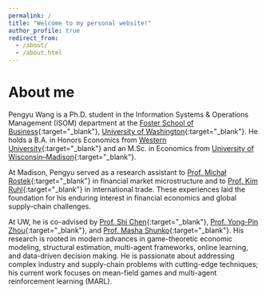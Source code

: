 ```yaml
---
permalink: /
title: "Welcome to my personal website!"
author_profile: true
redirect_from: 
  - /about/
  - /about.html
---
```


# About me 
Pengyu Wang is a Ph.D. student in the Information Systems & Operations Management (ISOM) department at the [Foster School of Business](https://foster.uw.edu/academics/degree-programs/phd-program/){:target="_blank"}, [University of Washington](https://www.washington.edu/){:target="_blank"}. He holds a B.A. in Honors Economics from [Western University](https://www.uwo.ca/){:target="_blank"} and an M.Sc. in Economics from [University of Wisconsin–Madison](https://www.wisc.edu/){:target="_blank"}.

At Madison, Pengyu served as a research assistant to [Prof. Michał Rostek](https://users.ssc.wisc.edu/~mrostek/){:target="_blank"} in financial market microstructure and to [Prof. Kim Ruhl](https://www.kimjruhl.com/){:target="_blank"} in international trade. These experiences laid the foundation for his enduring interest in financial economics and global supply-chain challenges.

At UW, he is co-advised by [Prof. Shi Chen](https://foster.uw.edu/faculty-research/directory/shi-chen/){:target="_blank"}, [Prof. Yong-Pin Zhou](https://faculty.washington.edu/yongpin/){:target="_blank"}, and [Prof. Masha Shunko](https://foster.uw.edu/faculty-research/directory/masha-shunko/){:target="_blank"}. His research is rooted in modern advances in game-theoretic economic modeling, structural estimation, multi-agent frameworks, online learning, and data-driven decision making. He is passionate about addressing complex industry and supply-chain problems with cutting-edge techniques; his current work focuses on mean-field games and multi-agent reinforcement learning (MARL).


